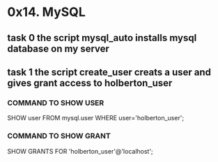 # 0x14. MySQL

## task 0 the script mysql_auto installs mysql database on my server 
## task 1 the script create_user creats a user and gives grant access to holberton_user
   ### COMMAND TO SHOW USER
   SHOW user FROM mysql.user WHERE user='holberton_user';
   ### COMMAND TO SHOW GRANT
   SHOW GRANTS FOR 'holberton_user'@'localhost';
##
  
